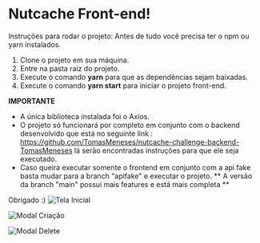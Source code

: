 # Nutcache Front-end!

Instruções para rodar o projeto:
Antes de tudo você precisa ter o npm ou yarn instalados.

 1. Clone o projeto em sua máquina.
 2. Entre na pasta raiz do projeto.
 3. Execute o comando **yarn** para que as dependências sejam baixadas.
 4. Execute o comando **yarn start** para iniciar o projeto front-end.

**IMPORTANTE**

 - A única biblioteca instalada foi o Axios.
 - O projeto só funcionará por completo em conjunto com o backend desenvolvido que está no seguinte link : https://github.com/TomasMeneses/nutcache-challenge-backend-TomasMeneses lá serão encontradas instruções para que ele seja executado.
 - Caso queira executar somente o frontend em conjunto com a api fake basta mudar para a branch "apifake" e executar o projeto. ** A versão da branch "main" possui mais features e está mais completa **
 

Obrigado :)
![Tela Inicial](https://drive.google.com/file/d/1tVlHAqR5FBBeOhdNrdrkR0QY3e3jMnET/view?usp=sharing)

![Modal Criação](https://drive.google.com/file/d/1aJxV91P9XLFVpOxV4RLfKFnTOLOBc9ds/view?usp=sharing)

![Modal Delete](https://drive.google.com/file/d/1JShSkygwoW_AMkRa9195HRACm8WEuZV9/view?usp=sharing)